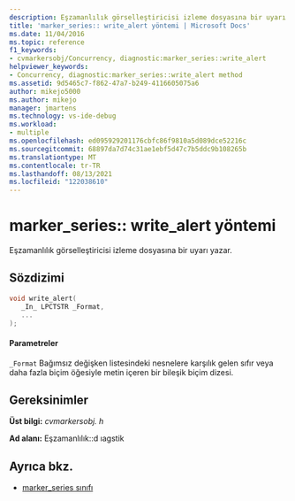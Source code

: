 ```yaml
---
description: Eşzamanlılık görselleştiricisi izleme dosyasına bir uyarı yazar.
title: 'marker_series:: write_alert yöntemi | Microsoft Docs'
ms.date: 11/04/2016
ms.topic: reference
f1_keywords:
- cvmarkersobj/Concurrency, diagnostic:marker_series::write_alert
helpviewer_keywords:
- Concurrency, diagnostic:marker_series::write_alert method
ms.assetid: 9d5465c7-f862-47a7-b249-4116605075a6
author: mikejo5000
ms.author: mikejo
manager: jmartens
ms.technology: vs-ide-debug
ms.workload:
- multiple
ms.openlocfilehash: ed095929201176cbfc86f9810a5d089dce52216c
ms.sourcegitcommit: 68897da7d74c31ae1ebf5d47c7b5ddc9b108265b
ms.translationtype: MT
ms.contentlocale: tr-TR
ms.lasthandoff: 08/13/2021
ms.locfileid: "122038610"
---
```

# <a name="marker_serieswrite_alert-method"></a>marker_series:: write_alert yöntemi
Eşzamanlılık görselleştiricisi izleme dosyasına bir uyarı yazar.

## <a name="syntax"></a>Sözdizimi

```cpp
void write_alert(
   _In_ LPCTSTR _Format,
   ...
);
```

#### <a name="parameters"></a>Parametreler
 `_Format` Bağımsız değişken listesindeki nesnelere karşılık gelen sıfır veya daha fazla biçim öğesiyle metin içeren bir bileşik biçim dizesi.

## <a name="requirements"></a>Gereksinimler
 **Üst bilgi:** *cvmarkersobj. h*

 **Ad alanı:** Eşzamanlılık::d ıagstik

## <a name="see-also"></a>Ayrıca bkz.
- [marker_series sınıfı](../profiling/marker-series-class.md)
